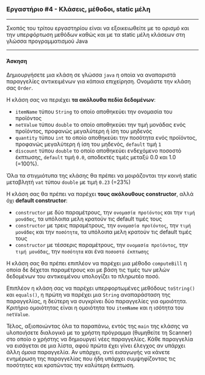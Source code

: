 ### Εργαστήριο #4 - Κλάσεις, μέθοδοι, static μέλη
___
Σκοπός του τρίτου εργαστηρίου είναι να εξοικειωθείτε με το ορισμό και την υπερφόρτωση μεθόδων καθώς και με τα static μέλη κλάσεων στη γλώσσα προγραμματισμού Java

___
#### Άσκηση ####
Δημιουργήσετε μια κλάση σε γλώσσα `java` η οποία να αναπαριστά παραγγελίες αντικειμένων για κάποια επιχείρηση. Ονομάστε την κλάση σας `Order`.

Η κλάση σας να περιέχει __τα ακόλουθα πεδία δεδομένων__:
* `itemName` τύπου `String` το οποίο αποθηκεύει την ονομασία του προϊόντος
* `netValue` τύπου `double` το οποίο αποθηκεύει την τιμή μονάδας ενός προϊόντος, προφανώς μεγαλύτερη ή ίση του μηδενός
* `quantity` τύπου `int` το οποίο αποθηκεύει την ποσότητα ενός προϊόντος, προφανώς μεγαλύτερη ή ίση του μηδενός, `default` τιμή `1`
* `discount` τύπου `double` το οποίο αποθηκεύει ενδεχόμενο ποσοστό έκπτωσης, `default` τιμή `0.0`, αποδεκτές τιμές μεταξύ 0.0 και 1.0 (=100%).

Όλα τα στιγμιότυπα της κλάσης θα πρέπει να μοιράζονται την κοινή static μεταβλητή `vat` τύπου `double` με τιμή `0.23` (=23%)

H κλάση σας θα πρέπει να παρέχει __τους ακόλουθους constructor__, αλλά όχι __default constructor__:
* `constructor` με δύο παραμέτρους, την `ονομασία προϊόντος` και την `τιμή μονάδας`, τα υπόλοιπα μελη κρατούν τις default τιμές τους
* `constructor` με τρεις παραμέτρους, την `ονομασία προϊόντος`, την `τιμή μονάδας` και την `ποσότητα`, τα υπόλοιπα μελη κρατούν τις default τιμές τους
* `constructor` με τέσσερις παραμέτρους, την `ονομασία προϊόντος`, την `τιμή μονάδας`, την `ποσότητα` και ένα `ποσοστό έκπτωσης`

Η κλάση σας θα πρέπει επιπλέον να παρέχει μια μέθοδο `computeBill` η οποία δε δέχεται παραμέτρους και με βάση τις τιμές των μελών δεδομένων του αντικειμένου υπολογίζει το πληρωτέο ποσό.

Επιπλέον η κλάση σας να παρέχει υπερφορτωμένες μεθόδους `toString()` και `equals()`, η πρώτη να παρέχει μια `String` αναπαράσταση της παραγγελίας, η δεύτερη να συγκρίνει δύο παραγγελίες για ομοιότητα. Κριτήριο ομοιότητας είναι η ομοιότητα του `itemName` και η ισότητα του `netValue`.

Τέλος, αξιοποιώντας όλα τα παραπάνω, εντός της `main` της κλάσης να υλοποιήσετε διαλογικό με το χρήστη πρόγραμμα (θυμηθείτε τη Scanner) στο οποίο ο χρήστης να δημιουργεί νέες παραγγελίες. Κάθε παραγγελία να εισάγεται σε μια λίστα, αφού πρώτα έχει γίνει έλεγχος αν υπάρχει άλλη _όμοια_ παραγγελία. Αν υπάρχει, αντί εισαγωγής να κάνετε ενημέρωση της παραγγελίας που ήδη υπάρχει συμψηφίζοντας τις ποσότητες και κρατώντας την καλύτερη έκπτωση. 
